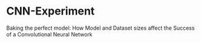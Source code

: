 # CNN-Experiment
Baking the perfect model: How Model and Dataset sizes affect the Success of a Convolutional Neural Network

